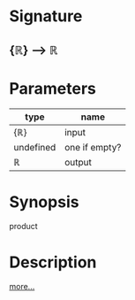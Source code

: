 # Signature
## {ℝ} ⟶ ℝ

# Parameters

| type | name |
|------|------|
|{ℝ}|input|
|undefined|one if empty?|
|ℝ|output|

# Synopsis
product

# Description

[more...](https://simple.wikipedia.org/wiki/Product_(mathematics))